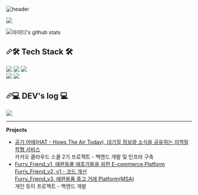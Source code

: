 ![header](https://capsule-render.vercel.app/api?type=cylinder&color=auto&height=200&section=header&text=YoungSoo&fontSize=90)

<a href="https://hits.seeyoufarm.com"><img src="https://hits.seeyoufarm.com/api/count/incr/badge.svg?url=https%3A%2F%2Fgithub.com%2Fqkrgnsgml&count_bg=%2379C83D&title_bg=%23555555&icon=&icon_color=%23E7E7E7&title=hits&edge_flat=false"/></a>

![아이디's github stats](https://github-readme-stats.vercel.app/api?username=youngsoosoo&show_icons=true)

<h2 dir="auto"><a id="user-content--once-ive-used-" class="anchor" aria-hidden="true" href="#-once-ive-used-"><svg class="octicon octicon-link" viewBox="0 0 16 16" version="1.1" width="16" height="16" aria-hidden="true"><path d="m7.775 3.275 1.25-1.25a3.5 3.5 0 1 1 4.95 4.95l-2.5 2.5a3.5 3.5 0 0 1-4.95 0 .751.751 0 0 1 .018-1.042.751.751 0 0 1 1.042-.018 1.998 1.998 0 0 0 2.83 0l2.5-2.5a2.002 2.002 0 0 0-2.83-2.83l-1.25 1.25a.751.751 0 0 1-1.042-.018.751.751 0 0 1-.018-1.042Zm-4.69 9.64a1.998 1.998 0 0 0 2.83 0l1.25-1.25a.751.751 0 0 1 1.042.018.751.751 0 0 1 .018 1.042l-1.25 1.25a3.5 3.5 0 1 1-4.95-4.95l2.5-2.5a3.5 3.5 0 0 1 4.95 0 .751.751 0 0 1-.018 1.042.751.751 0 0 1-1.042.018 1.998 1.998 0 0 0-2.83 0l-2.5 2.5a1.998 1.998 0 0 0 0 2.83Z"></path></svg></a><g-emoji class="g-emoji" alias="hammer" fallback-src="https://github.githubassets.com/images/icons/emoji/unicode/1f528.png">🛠</g-emoji> Tech Stack <g-emoji class="g-emoji" alias="hammer" fallback-src="https://github.githubassets.com/images/icons/emoji/unicode/1f528.png">🛠</g-emoji></h2>
<a target="_blank" rel="noopener noreferrer nofollow" href="https://camo.githubusercontent.com/1764183bbafa7706e1a6ef9d703f3e85db377094d158a50ffcd42ee4f2099e35/68747470733a2f2f696d672e736869656c64732e696f2f62616467652f6a6176612d3030373339363f7374796c653d666f722d7468652d6261646765266c6f676f3d6a617661266c6f676f436f6c6f723d7768697465"><img src="https://camo.githubusercontent.com/1764183bbafa7706e1a6ef9d703f3e85db377094d158a50ffcd42ee4f2099e35/68747470733a2f2f696d672e736869656c64732e696f2f62616467652f6a6176612d3030373339363f7374796c653d666f722d7468652d6261646765266c6f676f3d6a617661266c6f676f436f6c6f723d7768697465" data-canonical-src="https://img.shields.io/badge/java-007396?style=for-the-badge&amp;logo=java&amp;logoColor=white" style="max-width: 100%;"></a>
<a target="_blank" rel="noopener noreferrer nofollow" href="https://camo.githubusercontent.com/30f078685ac40d80ba23aedf03eb54712e30636a26b8144a9698671074ba58b2/68747470733a2f2f696d672e736869656c64732e696f2f62616467652f537072696e6720426f6f742d3644423333463f7374796c653d666f722d7468652d6261646765266c6f676f3d737072696e6720626f6f74266c6f676f436f6c6f723d7768697465"><img src="https://camo.githubusercontent.com/30f078685ac40d80ba23aedf03eb54712e30636a26b8144a9698671074ba58b2/68747470733a2f2f696d672e736869656c64732e696f2f62616467652f537072696e6720426f6f742d3644423333463f7374796c653d666f722d7468652d6261646765266c6f676f3d737072696e6720626f6f74266c6f676f436f6c6f723d7768697465" data-canonical-src="https://img.shields.io/badge/Spring Boot-6DB33F?style=for-the-badge&amp;logo=spring boot&amp;logoColor=white" style="max-width: 100%;"></a>
<a target="_blank" rel="noopener noreferrer nofollow" href="https://camo.githubusercontent.com/c1fc168684171582321954905e8b9dc4f59810243ed85e645f3b7938ee3145cb/68747470733a2f2f696d672e736869656c64732e696f2f62616467652f6d7973716c2d3434373941313f7374796c653d666f722d7468652d6261646765266c6f676f3d6d7973716c266c6f676f436f6c6f723d7768697465"><img src="https://camo.githubusercontent.com/c1fc168684171582321954905e8b9dc4f59810243ed85e645f3b7938ee3145cb/68747470733a2f2f696d672e736869656c64732e696f2f62616467652f6d7973716c2d3434373941313f7374796c653d666f722d7468652d6261646765266c6f676f3d6d7973716c266c6f676f436f6c6f723d7768697465" data-canonical-src="https://img.shields.io/badge/mysql-4479A1?style=for-the-badge&amp;logo=mysql&amp;logoColor=white" style="max-width: 100%;"></a>
<br/>
<a target="_blank" rel="noopener noreferrer nofollow" href="">
<img src="https://img.shields.io/badge/docker-2496ED?style=for-the-badge&logo=docker&logoColor=white"></a>
<a target="_blank" rel="noopener noreferrer nofollow" href="">
<img src="https://img.shields.io/badge/kubernetes-326CE5?style=for-the-badge&logo=kubernetes&logoColor=white"></a>

<h2 dir="auto"><a id="user-content--devs-log-" class="anchor" aria-hidden="true" href="#-devs-log-"><svg class="octicon octicon-link" viewBox="0 0 16 16" version="1.1" width="16" height="16" aria-hidden="true"><path d="m7.775 3.275 1.25-1.25a3.5 3.5 0 1 1 4.95 4.95l-2.5 2.5a3.5 3.5 0 0 1-4.95 0 .751.751 0 0 1 .018-1.042.751.751 0 0 1 1.042-.018 1.998 1.998 0 0 0 2.83 0l2.5-2.5a2.002 2.002 0 0 0-2.83-2.83l-1.25 1.25a.751.751 0 0 1-1.042-.018.751.751 0 0 1-.018-1.042Zm-4.69 9.64a1.998 1.998 0 0 0 2.83 0l1.25-1.25a.751.751 0 0 1 1.042.018.751.751 0 0 1 .018 1.042l-1.25 1.25a3.5 3.5 0 1 1-4.95-4.95l2.5-2.5a3.5 3.5 0 0 1 4.95 0 .751.751 0 0 1-.018 1.042.751.751 0 0 1-1.042.018 1.998 1.998 0 0 0-2.83 0l-2.5 2.5a1.998 1.998 0 0 0 0 2.83Z"></path></svg></a><g-emoji class="g-emoji" alias="computer" fallback-src="https://github.githubassets.com/images/icons/emoji/unicode/1f4bb.png">💻</g-emoji> DEV's log <g-emoji class="g-emoji" alias="computer" fallback-src="https://github.githubassets.com/images/icons/emoji/unicode/1f4bb.png">💻</g-emoji></h2>
<a href="https://youngsoosoo.tistory.com/" target="_blank"><img src="https://camo.githubusercontent.com/b441dc881bfd1dada50a9322ada5f4a15a44d09f35430f64f612a891dab6963b/68747470733a2f2f696d672e736869656c64732e696f2f62616467652f546973746f72792d3030303030303f7374796c653d666f722d7468652d6261646765266c6f676f3d546973746f7279266c6f676f436f6c6f723d7768697465" data-canonical-src="https://img.shields.io/badge/Tistory-000000?style=for-the-badge&amp;logo=Tistory&amp;logoColor=white" style="max-width: 100%;"></a>

---
**Projects**
- [공기 어때(HAT - Hows The Air Today), 대기질 정보와 소식을 공유하는 지역밀착형 서비스](https://github.com/WeatherWhere)\
  카카오 클라우드 스쿨 2기 프로젝트 - 백엔드 개발 및 인프라 구축
- [Furry_Friend_v1, 애완동물 애호가들을 위한 E-commerce Platform](https://github.com/youngsoosoo/Furry_Friend_v1)<br/>[Furry_Friend_v2, v1 - 코드 개선](https://github.com/youngsoosoo/Furry_Friend_v2)<br/>[Furry_Friend_v3, 애완용품 중고 거래 Platform(MSA)](https://github.com/Team-Furry-Friend)\
  개인 토이 프로젝트 - 백엔드 개발
